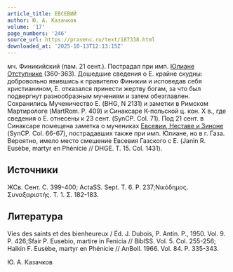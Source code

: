 ```yaml
---
article_title: ЕВСЕВИЙ
author: Ю. А. Казачков
volume: '17'
page_numbers: '246'
source_url: https://pravenc.ru/text/187338.html
downloaded_at: '2025-10-13T12:13:15Z'
---
```


мч. Финикийский (пам. 21 сент.). Пострадал при имп. [Юлиане Отступнике](<https://pravenc.ru/text/Юлиане Отступнике.html>) (360-363). Дошедшие сведения о Е. крайне скудны: добровольно явившись к правителю Финикии и исповедав себя христианином, Е. отказался принести жертву богам, за что был подвергнут разнообразным мучениям и затем обезглавлен. Сохранились Мученичество Е. (BHG, N 2131) и заметки в Римском Мартирологе (MartRom. P. 409) и Синаксаре К-польской ц. кон. X в., где сведения о Е. отнесены к 23 сент. (SynCP. Col. 71). Под 21 сент. в Синаксаре помещена заметка о мучениках [Евсевии, Неставе и Зиноне](<https://pravenc.ru/text/Евсевии  Неставе и Зиноне.html>) (SynCP. Col. 66-67), пострадавших также при имп. Юлиане, но в г. Газа. Вероятно, имело место смешение Евсевия Газского с Е. (Janin R. Eusèbe, martyr en Phénicie // DHGE. T. 15. Col. 1431).

## Источники

ЖСв. Сент. С. 399-400; ActaSS. Sept. T. 6. P. 237;Νικόδημος. Συναξαριστής. Τ. 1. Σ. 182-183.

## Литература

Vies des saints et des bienheureux / Éd. J. Dubois, P. Antin. P., 1950. Vol. 9. P. 426;Sfair P. Eusebio, martire in Fenicia // BiblSS. Vol. 5. Col. 255-256; Halkin F. Eusèbe, martyr en Phénicie // AnBoll. 1966. Vol. 84. P. 335-343.

Ю. А. Казачков
